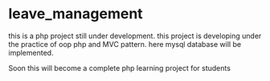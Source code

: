 # leave_management

this is a php project still under development. this project is developing under the practice of oop php and MVC pattern.
here mysql database will be implemented. 

Soon this will become a complete php learning project for students
